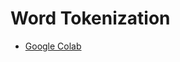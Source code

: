 # Word Tokenization

* [Google Colab](https://colab.research.google.com/drive/1NR9NlHJDj5_wywRze7yQizw1DgICKL72?usp=sharing)